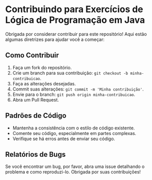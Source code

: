 # Contribuindo para Exercícios de Lógica de Programação em Java

Obrigada por considerar contribuir para este repositório! Aqui estão algumas diretrizes para ajudar você a começar:

## Como Contribuir

1. Faça um fork do repositório.
2. Crie um branch para sua contribuição: `git checkout -b minha-contribuicao`.
3. Faça as alterações desejadas.
4. Commit suas alterações: `git commit -m 'Minha contribuição'`.
5. Envie para o branch: `git push origin minha-contribuicao`.
6. Abra um Pull Request.

## Padrões de Código

- Mantenha a consistência com o estilo de código existente.
- Comente seu código, especialmente em partes complexas.
- Verifique se há erros antes de enviar seu código.

## Relatórios de Bugs

Se você encontrar um bug, por favor, abra uma issue detalhando o problema e como reproduzi-lo.
Obrigada por suas contribuições!
